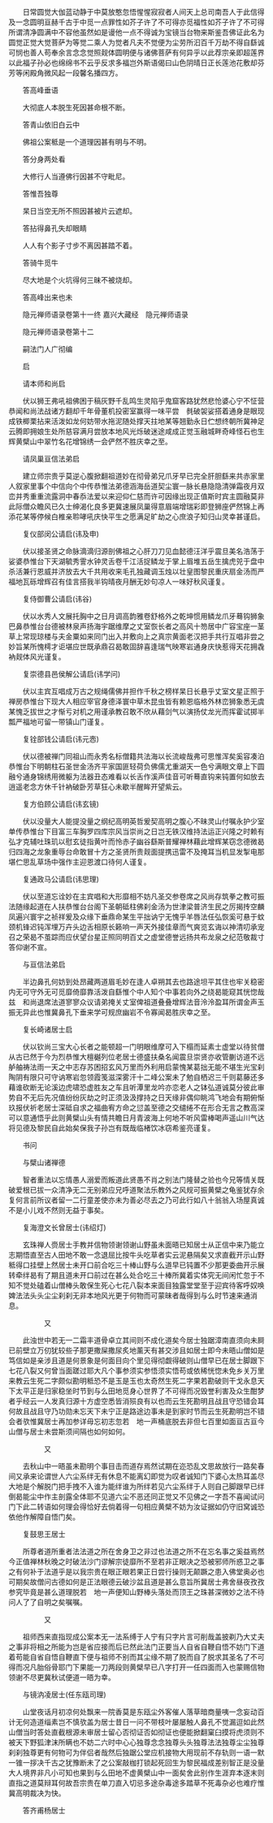 <!-- { "loadSidebar": true } -->
　　日常圆觉大伽蓝动静于中莫放憨忽悟惺惺寂寂者人间天上总司南吾人于此信得及一念圆明亘赫千古于中觅一点罪性如芥子许了不可得亦觅福性如芥子许了不可得所谓清净圆满中不容他虽然如是谩他一点不得诚为宝镜当台物来斯鉴吾佛证此名为圆觉正觉大觉菩萨为等觉二乘人为觉者凡夫不觉便为尘劳所汩百千万劫不得自繇诚可悯也善人苟奉余言念念觉照觌体圆明便与诸佛菩萨有何异乎以此荐宗亲即超莲界以此福子孙必也绵绵书不云乎反求多福岂外斯语偈曰山色阴晴日正长莲池花敷却芬芳等闲殿角微风起一段馨名播四方。

　　答高峰垂语

　　大彻底人本脱生死因甚命根不断。

　　答青山依旧白云中

　　佛祖公案秪是一个道理因甚有明与不明。

　　答分身两处看

　　大修行人当遵佛行因甚不守毗尼。

　　答惟吾独尊

　　杲日当空无所不照因甚被片云遮却。

　　答拈得鼻孔失却眼睛

　　人人有个影子寸步不离因甚踏不着。

　　答骑牛觅牛

　　尽大地是个火坑得何三昧不被烧却。

　　答高峰出来也未

　　隐元禅师语录卷第十一终
嘉兴大藏经　隐元禅师语录


　　隐元禅师语录卷第十二

　　嗣法门人广彻编

　　启

　　请本师和尚启

　　伏以狮王弗吼祖佛困于稿灰野千乱鸣生灵陷乎鬼窟客路犹然悲怆婆心宁不怔营恭闻和尚法战诸方翻却千年骨董机投密室赢得一味平尝　毵破袈娑搭着通身是眼现成铁楖栗拈来活泼如龙何妨带水拖泥随处撑天拄地某等翘勤永日伫想终朝所冀神足云腾即拥娘生处所慈容满月尝放本地风光烁破迷途咸成正觉玉融城畔奇峰怪石也生辉黄檗山中翠竹名花增锦绣一会俨然不胜庆幸之至。

　　请凤巢亘信法弟启

　　建立师宗贵乎莫逆心腹掀翻祖道妙在彻骨弟兄爪牙早已完全肝胆繇来共赤家里人叙家里事个中信向个中传恭惟法弟德涵海岳道契尘寰一脉长悬隐隐清弹霜夜月双峦并秀重重流露洞中春忝法爱以来迎仰仁慈而许可因缘出现正值斯时宾主圆融莫非此际僧众瞻风已久士绅渴化良多更冀速展凤巢得意眉端增瑞彩即登狮座俨然锦上再添花某等停候白椎亲聆哮吼庆快平生之愿满足旷劫之心庶浪子知归山灵幸甚谨启。

　　复仪部闵公请启(讳及申)

　　伏以接圣贤之命脉滴滴归源剖佛祖之心肝刀刀见血懿德汪洋乎震旦美名浩荡于娑婆恭惟台下天湖毓秀霅水钟灵舌卷千江活捉鳞龙于掌上眉堆五岳生擒虎兕于盘中杀活兼行恩威并济放去大千共用收来毛孔独藏调玉烛以壮皇图黎民重庆扇金汤而严福地瓦砾增辉召有佳言搭我半钩晴夜月酬无妙句凉人一味好秋风谨复。

　　复侍御曹公请启(讳谷)

　　伏以水秀人文展托胸中之日月调高韵雅卷舒格外之乾坤惯用鳞龙爪牙蓦钩狮象巴鼻恭惟台台德被林泉声扬海宇踞维摩之丈室恢长者之高风十笏居中广容宝座一茎草上常现琼楼与夫金粟如来同门出入并敷向上之真宗黄面老汉把手共行互唱非尝之妙旨某所愧樗才讵堪应世既承鼎召曷敢固辞喜逢瑞气映寒岩通身庆快惹得天花拥毳衲觌体风光谨复。

　　复崇德县邑侯解公请启(讳学问)

　　伏以主宾互唱成万古之规绳儒佛并担作千秋之榜样杲日长悬乎丈室文星正照于禅房恭惟台下现大人相应宰官身德泽寰中草木昆虫皆有赖恩临格外林峦狮象悉无虞某愧乏拔世之才惭亏对机之用谨承教召敢不欣从藉剑气以演扬仗龙光而挥霍试掷半瓢严福地可留一带镇山门谨复。

　　复铨部钱公请启(讳元悫)

　　伏以德被禅门同祖山而永秀名标僧籍共法海以长流峻哉弗可思惟浑矣奚容凑泊恭惟台下明朝柱石圣世金汤齐平家国匪轻荷负佛儒尤重湖天一色兮满眼文章上下圆融兮通身锦绣用微躯为法器丑态难看以长舌作溪声佳音可听蓦直钩来钝置何如放去逍遥老念方休千针衲破卧芳草狂心未歇半醒眸开望紫云。

　　复方伯顾公请启(讳玄镜)

　　伏以没量大人能提没量之纲纪高明英哲爰契高明之腹心不昧灵山付嘱永护少室单传恭惟台下目富三车胸罗四库宗风当崇尚之日岂无铁汉维持法运正兴隆之时赖有弘才克辅吐珠玑以慰玄徒指黄叶而怜赤子幽谷繇斯普耀禅林藉此增辉某窃念德微曷归四海之龙象重辱台命敢冒十方之圣贤所贵觌面提携迅雷不及掩耳当机显发掣电那堪伫思乱草场中强作主迎恩渡口待何人谨复。

　　复通政马公请启(讳思理)

　　伏以至道忘诠妙在主宾唱和大形靡相不妨凡圣交参卷席之风尚存筑拳之教可振法随缘起道在人扶恭惟台台阁下圣朝砥柱佛刹金汤为世津梁普济生民之厉揭抟空麟凤遍兴寰宇之祯祥爰及众缘下垂鼎命某生平拙讷宁无愧乎羊唇法任弘恢奚可悬于蚊颈机锋迟钝浑埋万卉头边舌相原长籁响一声天外接佳章而气爽览玄诲以神清叨承宠召之荣曷不茧踪而应伏望台星正照同明百丈之虚堂德誉远扬共布龙泉之纪范敬裁寸答仰谢不宣。

　　与亘信法弟启

　　半边鼻孔何妨到处昂藏两道眉毛妙在逢人卓朔其去也路途坦平其住也牢关稳密内无可守外无可觅靡倚靡靠活泼自繇惟个中人知个中事若向外之绕曷能窥其恍惚哉兹　和尚退席法道寥寥众议请弟掩关丈室俾祖道叠叠增辉法音泠泠盈耳所谓金声玉振无异此也惟冀鼻孔下垂来学可规庶幽岩不令寡闻曷胜庆幸之至。

　　复长崎诸居士启

　　伏以钦尚三宝大心长者之能顿超一门明眼维摩可入下榻而延素士虚堂以待贫僧从古已然于今为烈恭惟大檀樾列位老居士德盛扶桑名闻震旦崇贤亦收管蒯访道不远舻舳祷法雨一天之中志存苏困招玄风万里而外利用启蒙愧某葛拙无能不堪生光宝刹陶阴有限只可守讷寒岩忽领霞笺滋深雾汗十二峰公案未了勉自栖迟三千则葛藤还多藉谁砍断无论溪边虎啸恐虚胜友之车且听潭里龙吟亦恋老人之钵弘道诚莫分彼此审势自不无后先况值纷纷灰劫之时正须汲汲撑持之日天缘非偶仰眺鸿飞地会有期俯惭玖报伏祈老居士深砥自求之福曲宥方命之愆盖至德之交缱绻不在形合无言之教高深可以意通悟乎此则黄檗山头有情共瞻日月青波海上何地不听风雷棒喝声遥山川气达将见德及黎民自此始矣保我子孙岂有既哉临楮饮冰窃希鉴亮谨复。

　　书问

　　与檗山诸禅德

　　智者重法以忘情愚人溺爱而叛道此贤愚不肖之别法门隆替之验也今兄等情关既破爱根已拔一众清净无二无别弟应兄呼道聚法乐教外之风规可振黄檗之龟鉴犹存余复何言前所议者留一二行童差使亦未为善必尽去之乃可此行如八十翁翁入场屋真诚不是小儿戏不然则无益于事矣。

　　复海澄文长曾居士(讳绍灯)

　　玄珠禅人赍居士手教并信物领谢领谢山野虽未面晤已知居士从正信中来乃能立志期悟直至古人田地不敢一念退屈比按牛头吃草者实云泥悬隔矣又求直截开示山野秪得口挂壁上然居士未开口前合吃三十棒山野与么道早已钝置不少那更委曲开示展转牵绊曷有了期且道未开口前过在甚么处合吃三十棒所冀着实体究无间闲忙忽于不知不觉处磕着山僧棒头敢保生死心七花八裂本来面目独露堂堂至于迎宾待客呼奴唤婢法法头头尘尘刹刹无非本地风光更于何物而可蒙昧者哉得到与么时节速来通消息。

　　　　　又

　　此浊世中若无一二霜丰道骨卓立其间则不成化道矣今居士独踞漳南直须向未屙已前壁立万仞犹较些子那更撒屎撒尿炙地薰天有甚交涉且如居士即今未晤山僧如是笃信如是亲涉且道是何景象是何面目向个里见得彻觑得破则山僧早已在居士脚跟下七花八裂又何曾当面蹉过耶大凡个事参须实参悟须实悟苟或依稀恍惚未免乡关万里来教云生死二字颇似勘明秪恐不是玉是玉也太奇然生死二字果若勘破则干戈永息天下太平正是归家稳坐时节到与么田地觅身心世界了不可得而况毁誉利害及众生酣梦者乎经云一人发真归源十方虚空悉皆消殒良有以也而云生死勘明且战且守恐错会耳何故且战且守乃功勋未忘天下未宁正是路途边事未是到家时节而云生死勘明岂不错会者欤惟冀居士再加参详毋忘初志忽若　地一声桶底脱去非但七百里如面亘古亘今山僧与居士未尝斯须间隔也如何如何。

　　　　　又

　　去秋山中一晤虽未勘明个事目击而道存焉然试期在迩恐乱文思故放行一路矣春间又承来论谓世人六尘系绊无有休息不能离幻即觉为叹者诚知门下婆心太热耳盖尽大地是个解脱门把手拽不入谁为能绊谁为所绊若见六尘系绊于人则自己脚跟早已绊倒曷能尘中作主剖露全体耶不见道六尘不恶还同正觉又不见佛之一字吾不喜闻试问门下此二转语如何理会得恰好去倘着得一句相应黄檗不妨为汝证据如仍守旧窝诚恐依他作解障自悟门矣。

　　复鼓思王居士

　　所尊者道所重者法法道之所在舍身卫之非过也法道之所不在忘名事之奚益焉然今正值禅林秋晚之时破法沙门谬解宗徒靡所不至若非正眼决之恐被邪师所惑卫之事之有何补于法道乎是以我宗贵在眼正眼若果正日尝行操则无颠蹶之患入佛堂奥必也可期矣故僧问古德如何是正法眼德云破沙盆且道是甚么意旨所冀居士弗舍昼夜孜孜参究毕竟是甚么道理脱若　地一声便知山野棒头落处而顶王之珠甚深微妙之法不待问人了了自明之矣嘱嘱。

　　　　　又

　　祖师西来直指现成公案本无一法系缚于人宁有只字片言可削哉盖披剃乃大丈夫之事非将相之所能为岂是省应接而后已然此法门正要当人自省自鞭自悟不妨门下道着苟能自省自悟自鞭直下便与祖师不别而其尘缘不期了脱而自了脱求其圣名了不可得而况凡胎俗骨耶门下果能一刀两段则黄檗早已八字打开一任四面而入也蒙赐信物领谢不尽更冀秋试便道一晤为幸。

　　与镜汭凌居士(任东瓯司理)

　　山堂夜话月初凉何处飘来一院香莫是东瓯尘外客催人落草暗商量咦一念妄动百计无何造道缁素岂不慎欤盖为居士昔日一问不带枝叶屡屡触人鼻孔不觉漏逗如此然山僧当时答处直截根源未审居士留心否彻证否如彻证也便能掀翻窠臼摸将虎须则不被天下野狐津沫所瞒也不妨二六时中心心独尊念念独尊头头独尊法法独尊尘尘独尊刹刹独尊更有何物可为伴侣者哉然后独踞公堂应机接物大用现前不存轨则一语一默一锥一拶决千古之犹豫断未了之公案敲枷打锁起死回生为黎民福成差别智正是没量大人境界非凡小可知也果到与么田地不虚黄檗山中一面矣舍此别作生涯弃本逐末则直指之道莫辩耳何故吾宗贵在单刀直入切忌多途杂毒途多踏草不死毒杂必也难疗惟冀高明裁决为快。

　　答齐甫杨居士

